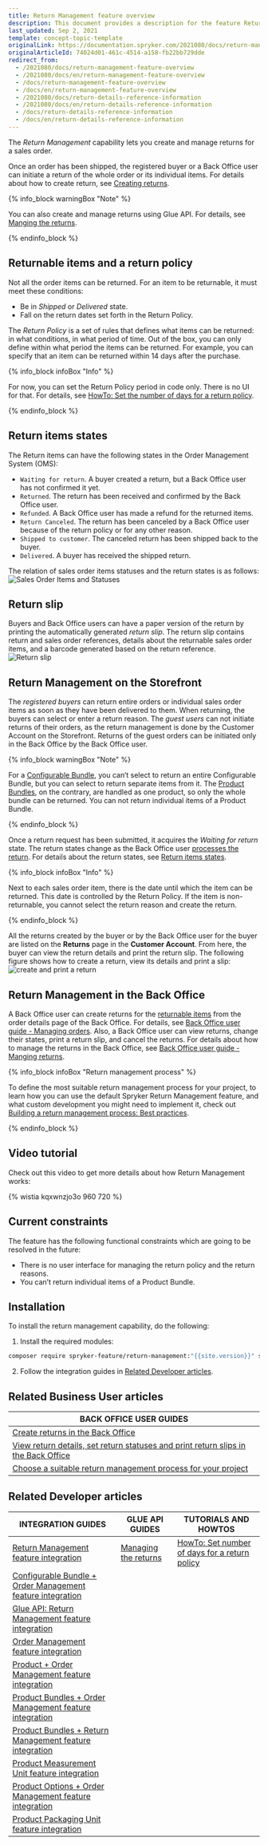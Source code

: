 ```yaml
---
title: Return Management feature overview
description: This document provides a description for the feature Return Management in the Spryker Commerce OS.
last_updated: Sep 2, 2021
template: concept-topic-template
originalLink: https://documentation.spryker.com/2021080/docs/return-management-feature-overview
originalArticleId: 74024d01-461c-4514-a158-fb22bb729dde
redirect_from:
  - /2021080/docs/return-management-feature-overview
  - /2021080/docs/en/return-management-feature-overview
  - /docs/return-management-feature-overview
  - /docs/en/return-management-feature-overview
  - /2021080/docs/return-details-reference-information
  - /2021080/docs/en/return-details-reference-information
  - /docs/return-details-reference-information
  - /docs/en/return-details-reference-information
---
```


The *Return Management* capability lets you create and manage returns for a sales order.

Once an order has been shipped, the registered buyer or a Back Office user can initiate a return of the whole order or its individual items. For details about how to create return, see [Creating returns](/docs/pbc/all/order-management-system/{{page.version}}/base-shop/manage-in-the-back-office/orders/create-returns.html).

{% info_block warningBox "Note" %}

You can also create and manage returns using Glue API. For details, see [Manging the returns](/docs/pbc/all/return-management/{{page.version}}/base-shop/manage-using-glue-api/glue-api-manage-returns.html).

{% endinfo_block %}

## Returnable items and a return policy

Not all the order items can be returned. For an item to be returnable, it must meet these conditions:

* Be in *Shipped* or *Delivered* state.
* Fall on the return dates set forth in the Return Policy.

The *Return Policy* is a set of rules that defines what items can be returned: in what conditions, in what period of time. Out of the box, you can only define within what period the items can be returned. For example, you can specify that an item can be returned within 14 days after the purchase.

{% info_block infoBox "Info" %}

For now, you can set the Return Policy period in code only. There is no UI for that. For details, see [HowTo: Set the number of days for a return policy](/docs/pbc/all/return-management/{{page.version}}/base-shop/set-number-of-days-for-a-return-policy.html).

{% endinfo_block %}

## Return items states

The Return items can have the following states in the Order Management System (OMS):

* `Waiting for return`. A buyer created a return, but a Back Office user has not confirmed it yet.
* `Returned`. The return has been received and confirmed by the Back Office user.
* `Refunded`. A Back Office user has made a refund for the returned items.
* `Return Canceled`. The return has been canceled by a Back Office user because of the return policy or for any other reason.
* `Shipped to customer`. The canceled return has been shipped back to the buyer.
* `Delivered`. A buyer has received the shipped return.
<!---
{% info_block infoBox "Return states on the Storefront" %}

The preceding states are the default ones in the OMS. You can display them as they are on the Storefront as well, or name the states differently for the Storefront users. For details about how to give custom names to the return states on the Storefront, see *Display Custom Names for Order Item States on the Storefront*.

{% endinfo_block %}
-->

The relation of sales order items statuses and the return states is as follows:
![Sales Order Items and Statuses](https://confluence-connect.gliffy.net/embed/image/cebbb529-19b7-4623-bd6d-ef2b30fe97a9.png?utm_medium=live&utm_source=custom)

## Return slip

Buyers and Back Office users can have a paper version of the return by printing the automatically generated *return slip*. The return slip contains return and sales order references, details about the returnable sales order items, and a barcode generated based on the return reference.
![Return slip](https://spryker.s3.eu-central-1.amazonaws.com/docs/Features/Order+Management/Return+Management/Return+Management+Feature+Overview/print-return-slip.png)

## Return Management on the Storefront

The *registered buyers* can return entire orders or individual sales order items as soon as they have been delivered to them. When returning, the buyers can select or enter a return reason.
The *guest users* can not initiate returns of their orders, as the return management is done by the Customer Account on the Storefront. Returns of the guest orders can be initiated only in the Back Office by the Back Office user.

{% info_block warningBox "Note" %}

For a [Configurable Bundle](/docs/pbc/all/product-information-management/{{page.version}}/base-shop/feature-overviews/configurable-bundle-feature-overview.html), you can’t select to return an entire Configurable Bundle, but you can select to return separate items from it.
The [Product Bundles](/docs/scos/user/features/{{page.version}}/product-bundles-feature-overview.html), on the contrary, are handled as one product, so only the whole bundle can be returned. You can not return individual items of a Product Bundle.

{% endinfo_block %}

Once a return request has been submitted, it acquires the *Waiting for return* state. The return states change as the Back Office user [processes the return](/docs/pbc/all/order-management-system/{{page.version}}/base-shop/manage-in-the-back-office/orders/create-returns.html). For details about the return states, see [Return items states](/docs/pbc/all/return-management/{{page.version}}/base-shop/manage-in-the-back-office/manage-returns.html).

{% info_block infoBox "Info" %}

Next to each sales order item, there is the date until which the item can be returned. This date is controlled by the Return Policy. If the item is non-returnable, you cannot select the return reason and create the return.

{% endinfo_block %}

All the returns created by the buyer or by the Back Office user for the buyer are listed on the **Returns** page in the **Customer Account**. From here, the buyer can view the return details and print the return slip.
The following figure shows how to create a return, view its details and print a slip:
![create and print a return](https://spryker.s3.eu-central-1.amazonaws.com/docs/Features/Order+Management/Return+Management/Return+Management+Feature+Overview/create-and-print-a-return.gif)

## Return Management in the Back Office

A Back Office user can create returns for the [returnable items](#returnable-items-and-a-return-policy) from the order details page of the Back Office. For details, see [Back Office user guide - Managing orders](/docs/pbc/all/order-management-system/{{page.version}}/base-shop/manage-in-the-back-office/orders/create-returns.html). Also, a Back Office user can view returns, change their states, print a return slip, and cancel the returns. For details about how to manage the returns in the Back Office, see [Back Office user guide - Manging returns](/docs/pbc/all/return-management/{{page.version}}/base-shop/manage-in-the-back-office/manage-returns.html).

{% info_block infoBox "Return management process" %}

To define the most suitable return management process for your project, to learn how you can use the default Spryker Return Management feature, and what custom development you might need to implement it, check out [Building a return management process: Best practices](/docs/pbc/all/return-management/{{page.version}}/base-shop/build-a-return-management-process-best-practices.html).

{% endinfo_block %}


## Video tutorial

Check out this video to get more details about how Return Management works:

{% wistia kqxwnzjo3o 960 720 %}

## Current constraints

The feature has the following functional constraints which are going to be resolved in the future:

* There is no user interface for managing the return policy and the return reasons.
* You can’t return individual items of a Product Bundle.

## Installation

To install the return management capability, do the following:

1. Install the required modules:

```bash
composer require spryker-feature/return-management:"{{site.version}}" spryker/sales-returns-rest-api:"{{site.version}}" spryker/barcode:"^1.1.1" --update-with-dependencies
```

2. Follow the integration guides in [Related Developer articles](#related-developer-documents).

## Related Business User articles

|BACK OFFICE USER GUIDES|
|---|
| [Create returns in the Back Office](/docs/pbc/all/order-management-system/{{page.version}}/base-shop/manage-in-the-back-office/orders/create-returns.html)  |
| [View return details, set return statuses and print return slips in the Back Office](/docs/pbc/all/return-management/{{page.version}}/base-shop/manage-in-the-back-office/manage-returns.html)  |
| [Choose a suitable return management process for your project](/docs/pbc/all/return-management/{{page.version}}/base-shop/build-a-return-management-process-best-practices.html)  |

## Related Developer articles

| INTEGRATION GUIDES  | GLUE API GUIDES | TUTORIALS AND HOWTOS |
|---|---|---|
| [Return Management feature integration](/docs/pbc/all/return-management/{{page.version}}/base-shop/install-and-upgrade/install-the-return-management-feature.html) | [Managing the returns](/docs/pbc/all/return-management/{{page.version}}/marketplace/glue-api-manage-marketplace-returns.html) | [HowTo: Set number of days for a return policy](/docs/pbc/all/return-management/{{page.version}}/base-shop/set-number-of-days-for-a-return-policy.html) |
| [Configurable Bundle + Order Management feature integration](/docs/scos/dev/feature-integration-guides/{{page.version}}/configurable-bundle-order-management-feature-integration.html) |  |  |
| [Glue API: Return Management feature integration](/docs/pbc/all/return-management/{{page.version}}/base-shop/install-and-upgrade/install-the-return-management-glue-api.html) |  |  |
| [Order Management feature integration](/docs/pbc/all/order-management-system/{{page.version}}/base-shop/install-and-upgrade/install-features/install-the-order-management-feature.html) |  |  |
| [Product + Order Management feature integration](/docs/scos/dev/feature-integration-guides/{{page.version}}/product-order-management-feature-integration.html) |  |  |
| [Product Bundles + Order Management feature integration](/docs/scos/dev/feature-integration-guides/{{page.version}}/product-bundles-order-management-feature-integration.html) |  |  |
| [Product Bundles + Return Management feature integration](/docs/scos/dev/feature-integration-guides/{{page.version}}/product-bundles-return-management-feature-integration.html) |  |  |
| [Product Measurement Unit feature integration](/docs/pbc/all/product-information-management/{{page.version}}/base-shop/install-and-upgrade/install-features/install-the-measurement-units-feature.html) |  |  |
| [Product Options + Order Management feature integration](/docs/scos/dev/feature-integration-guides/{{page.version}}/product-options-order-management-feature-integration.html) |  |  |
| [Product Packaging Unit feature integration](/docs/scos/dev/feature-integration-guides/{{page.version}}/packaging-units-feature-integration.html) |  |  |
